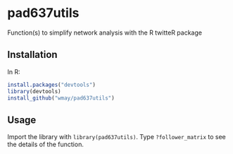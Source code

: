 # pad637utils
Function(s) to simplify network analysis with the R twitteR package

## Installation
In R:
```R
install.packages("devtools")
library(devtools)
install_github("wmay/pad637utils")
```

## Usage
Import the library with `library(pad637utils)`. Type `?follower_matrix` to see the details of the function.
